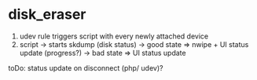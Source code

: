 # disk_eraser


1. udev rule triggers script with every newly attached device 
2. script 
        -> starts skdump (disk status)
        -> good state => nwipe + UI status update
        (progress?)
        -> bad state => UI status update

toDo: status update on disconnect (php/ udev)?
